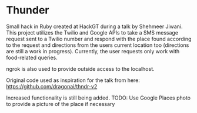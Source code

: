 # Thunder
Small hack in Ruby created at HackGT during a talk by Shehmeer Jiwani.
This project utilizes the Twilio and Google APIs to take a SMS message request sent to a Twilio number and respond with the place found according to the request and directions from the users current location too (directions are still a work in progress). Currently, the user requests only work with food-related queries.

ngrok is also used to provide outside access to the localhost. 

Original code used as inspiration for the talk from here: https://github.com/dragonai/thndr-v2



Increased functionality is still being added.
TODO: Use Google Places photo to provide a picture of the place if necessary
